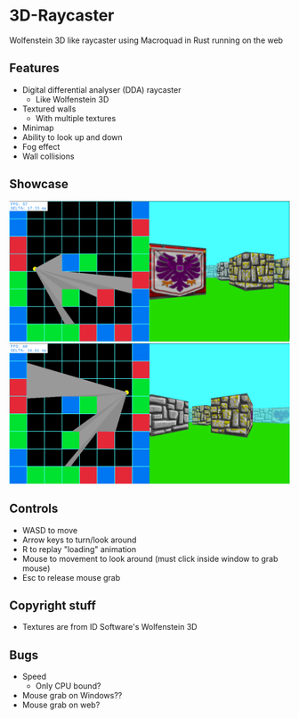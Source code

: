 # 3D-Raycaster

Wolfenstein 3D like raycaster using Macroquad in Rust running on the web

## Features

- Digital differential analyser (DDA) raycaster
	- Like Wolfenstein 3D
- Textured walls
	- With multiple textures
- Minimap
- Ability to look up and down
- Fog effect
- Wall collisions

## Showcase

![Showcase 1](./Showcase/Screenshot1.png)
![Showcase 2](./Showcase/Screenshot2.png)

## Controls

- WASD to move
- Arrow keys to turn/look around
- R to replay "loading" animation
- Mouse to movement to look around (must click inside window to grab mouse)
- Esc to release mouse grab


## Copyright stuff

- Textures are from ID Software's Wolfenstein 3D

## Bugs

- Speed
	- Only CPU bound?
- Mouse grab on Windows??
- Mouse grab on web?
